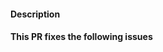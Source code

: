<!--
Thanks for contributing!

See https://github.com/honeydipper/honeydipper/blob/master/CODE_OF_CONDUCT.md for information on our contributor code of conduct, and https://github.com/honeydipper/honeydipper/tree/master/docs for more information on developing on Honeydipper.

If possible, please follow these guidelines for commit messages:
https://github.com/angular/angular.js/blob/master/DEVELOPERS.md#-git-commit-guidelines

-->
#### Description
<!--
Add a description of your pull request.
-->

#### This PR fixes the following issues
<!--
Replace this comment with fixed issues in the following format:
Fixes #123
Fixes #124
-->
